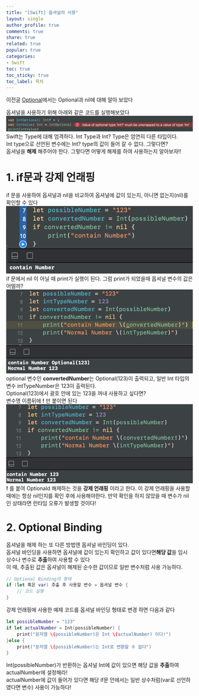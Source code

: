 ```yaml
---
title: "[Swift] 옵셔널의 사용"
layout: single
author_profile: true
comments: true
share: true
related: true
popular: true
categories:
- Swift
toc: true
toc_sticky: true
toc_label: 목차
---
```


이전글 [Optional](https://sweetfood-dev.github.io/swift/Optional/)에서는 Optional과 nil에 대해 알아 보았다<br>

옵셔널을 사용하기 위해 아래와 같은 코드를 실행해보았다<br>
![](/assets/images/Posts/Swift/optional.png)
Swift는 Type에 대해 엄격하다. Int Type과 Int? Type은 엄연히 다른 타입이다.<br>
Int type으로 선언된 변수에는 Int? type의 값이 들어 갈 수 없다. 그렇다면?<br>
옵셔널을 **해제** 해주어야 한다.  그렇다면 어떻게 해제를 하여 사용하는지 알아보자!!<br>

# 1.  **if문과 강제 언래핑**<br>
if 문을 사용하여 옵셔널과 nil을 비교하여 옵셔널에 값이 있는지, 아니면 없는지(nil)를 확인할 수 있다<br>
![](/assets/images/Posts/Swift/Optional_if.png)
if 문에서 nil 이 아닐 때 print가 실행이 된다. 그럼 print가 되었을때 옵셔널 변수의 값은 어떨까?<br>
![<br>](/assets/images/Posts/Swift/Optional_if2.png)
optional 변수인 **convertedNumber**는 Optional(123)이 출력되고, 일반 Int 타입의 변수 intTypeNumber은 123이 출력된다.<br>
Optional(123)에서 괄호 안에 있는 123을 꺼내 사용하고 싶다면?<br> 변수명 이름뒤에 **!** 만 붙이면 된다<br>
![](/assets/images/Posts/Swift/Optional_if3.png)
**!** 를 붙여 Optionald 해제하는 것을 **강제 언래핑** 이라고 한다. 이 강제 언래핑을 사용할 때에는 항상 nil인지를 확인 후에 사용해야한다. 만약 확인을 하지 않았을 때 변수가 nil인 상태라면 런타임 오류가 발생할 것이다!
<br>
# 2.  **Optional Binding** <br>
옵셔널을 해제 하는 또 다른 방법엔 옵셔널 바인딩이 있다.<br>
옵셔널 바인딩을 사용하면 옵셔널에 값이 있는지 확인하고 값이 있다면**해당 값**을  임시 상수나 변수로 **추출**하여  사용할 수 있다<br>
이 때, 추출된 값은 옵셔널이 해제된 순수한 값이므로 일반 변수처럼 사용 가능하다.<br>
```swift
// Optional Binding의 형태
if (let 혹은 var) 추출 후 사용할 변수 = 옵셔널 변수 {
    // 코드 실행
}
```
강제 언래핑에 사용한 예제 코드를 옵셔널 바인딩 형태로 변경 하면 다음과 같다 
```swift
let possibleNumber = "123"
if let actualNumber = Int(possibleNumber) {
    print("문자열 \(possibleNumber)은 Int \(actualNumber) 이다!")
}else {
    print("문자열 \(possibleNumber)는 Int로 변환할 수 없다")
}
```
Int(possibleNumber)가 반환하는 옵셔널 Int에 값이 있으면 해당 값을 **추출**하여 actualNumber에 설정해라!<br>
actualNumber에 값이 들어가 있다면 해당 if문 안에서는 일반 상수처럼(var로 선언하였다면 변수) 사용이 가능하다!
